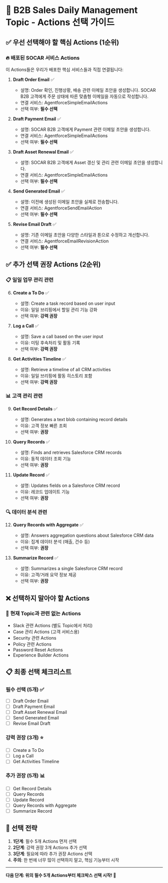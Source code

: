 # 🎯 B2B Sales Daily Management Topic - Actions 선택 가이드

## ✅ **우선 선택해야 할 핵심 Actions (1순위)**

### 🔥 **배포된 SOCAR 서비스 Actions**
이 Actions들은 우리가 배포한 핵심 서비스들과 직접 연결됩니다:

1. **Draft Order Email** ✅
   - 설명: Order 확인, 진행상황, 배송 관련 이메일 초안을 생성합니다. SOCAR B2B 고객에게 주문 상태에 따른 맞춤형 이메일을 자동으로 작성합니다.
   - 연결 서비스: AgentforceSimpleEmailActions
   - 선택 여부: **필수 선택**

2. **Draft Payment Email** ✅
   - 설명: SOCAR B2B 고객에게 Payment 관련 이메일 초안을 생성합니다.
   - 연결 서비스: AgentforceSimpleEmailActions
   - 선택 여부: **필수 선택**

3. **Draft Asset Renewal Email** ✅
   - 설명: SOCAR B2B 고객에게 Asset 갱신 및 관리 관련 이메일 초안을 생성합니다.
   - 연결 서비스: AgentforceSimpleEmailActions
   - 선택 여부: **필수 선택**

4. **Send Generated Email** ✅
   - 설명: 이전에 생성된 이메일 초안을 실제로 전송합니다.
   - 연결 서비스: AgentforceSendEmailAction
   - 선택 여부: **필수 선택**

5. **Revise Email Draft** ✅
   - 설명: 기존 이메일 초안을 다양한 스타일과 톤으로 수정하고 개선합니다.
   - 연결 서비스: AgentforceEmailRevisionAction
   - 선택 여부: **필수 선택**

## ✅ **추가 선택 권장 Actions (2순위)**

### 📋 **일일 업무 관리 관련**
6. **Create a To Do** ✅
   - 설명: Create a task record based on user input
   - 이유: 일일 브리핑에서 할일 관리 기능 강화
   - 선택 여부: **강력 권장**

7. **Log a Call** ✅
   - 설명: Save a call based on the user input
   - 이유: 미팅 후속처리 및 활동 기록
   - 선택 여부: **강력 권장**

8. **Get Activities Timeline** ✅
   - 설명: Retrieve a timeline of all CRM activities
   - 이유: 일일 브리핑에 활동 히스토리 포함
   - 선택 여부: **강력 권장**

### 📊 **고객 관리 관련**
9. **Get Record Details** ✅
   - 설명: Generates a text blob containing record details
   - 이유: 고객 정보 빠른 조회
   - 선택 여부: **권장**

10. **Query Records** ✅
    - 설명: Finds and retrieves Salesforce CRM records
    - 이유: 동적 데이터 조회 기능
    - 선택 여부: **권장**

11. **Update Record** ✅
    - 설명: Updates fields on a Salesforce CRM record
    - 이유: 레코드 업데이트 기능
    - 선택 여부: **권장**

### 🔍 **데이터 분석 관련**
12. **Query Records with Aggregate** ✅
    - 설명: Answers aggregation questions about Salesforce CRM data
    - 이유: 집계 데이터 분석 (매출, 건수 등)
    - 선택 여부: **권장**

13. **Summarize Record** ✅
    - 설명: Summarizes a single Salesforce CRM record
    - 이유: 고객/거래 요약 정보 제공
    - 선택 여부: **권장**

## ❌ **선택하지 말아야 할 Actions**

### 🚫 **현재 Topic과 관련 없는 Actions**
- Slack 관련 Actions (별도 Topic에서 처리)
- Case 관리 Actions (고객 서비스용)
- Security 관련 Actions
- Policy 관련 Actions
- Password Reset Actions
- Experience Builder Actions

## 📋 **최종 선택 체크리스트**

### **필수 선택 (5개)** ✅
- [ ] Draft Order Email
- [ ] Draft Payment Email  
- [ ] Draft Asset Renewal Email
- [ ] Send Generated Email
- [ ] Revise Email Draft

### **강력 권장 (3개)** ⭐
- [ ] Create a To Do
- [ ] Log a Call
- [ ] Get Activities Timeline

### **추가 권장 (5개)** 📊
- [ ] Get Record Details
- [ ] Query Records
- [ ] Update Record
- [ ] Query Records with Aggregate
- [ ] Summarize Record

## 🎯 **선택 전략**

1. **1단계**: 필수 5개 Actions 먼저 선택
2. **2단계**: 강력 권장 3개 Actions 추가 선택
3. **3단계**: 필요에 따라 추가 권장 Actions 선택
4. **주의**: 한 번에 너무 많이 선택하지 말고, 핵심 기능부터 시작

---

**다음 단계: 위의 필수 5개 Actions부터 체크박스 선택 시작! 🚀**

